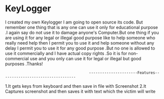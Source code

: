 # KeyLogger
I created my own Keylogger I am  going to open source its code. But remember one thing that is any one can use it only for educational purpose .I again say  do not use it to damage anyone's Computer.But one thing if you are using it for any legal or illegal  good purpose like to help someone who really need  help then I permit you to use it and help someone without any delay I permit you to use it for any good purpose .But no one is allowed to use it commercially and I have actual copy rights .So it is for non-commercial use and you only can use it for legal or illegal but good  purposes .Thanks!

                                          ----------------------Features----------------------------------
1.It gets keys from keyboard and then save in file with Screenshot
2.It Captures screenshot and then saves it with text which the victim will write
